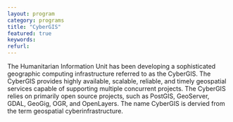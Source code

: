 ```yaml
---
layout: program
category: programs
title: "CyberGIS"
featured: true
keywords:
refurl:
---
```

The Humanitarian Information Unit has been developing a sophisticated geographic computing infrastructure referred to as the CyberGIS. The CyberGIS provides highly available, scalable, reliable, and timely geospatial services capable of supporting multiple concurrent projects. The CyberGIS relies on primarily open source projects, such as PostGIS, GeoServer, GDAL, GeoGig, OGR, and OpenLayers. The name CyberGIS is dervied from the term geospatial cyberinfrastructure.
